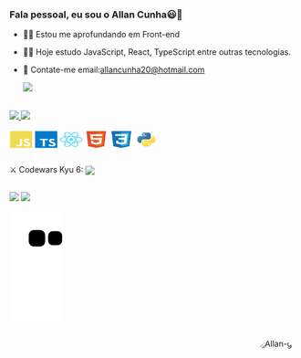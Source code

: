 ### Fala pessoal, eu sou o Allan Cunha😃👋

- 👨‍💻 Estou me aprofundando em Front-end
- 👨‍💻 Hoje estudo JavaScript, React, TypeScript entre outras tecnologias.
- 📱 Contate-me email:allancunha20@hotmail.com



  <a href="https://www.linkedin.com/in/allancunhadev/" target="_blank"><img src="https://img.shields.io/badge/-LinkedIn-%230077B5?style=for-the-badge&logo=linkedin&logoColor=white" target="_blank"></a> 

##

<div align="left">
  <a href="https://github.com/AllanCunhaDev">
    <img height="150em" src="https://github-readme-stats.vercel.app/api?username=AllanCunhaDev&show_icons=true&theme=dark&include_all_commits=true&count_private=true"/>
    <img height="150em"  src="https://github-readme-stats.vercel.app/api/top-langs/?username=AllanCunhaDev&layout=compact&langs_count=7&theme=dark"/>
  </a>
</div>

<div style="display: inline_block"><br>
  <img align="center" alt="Allan-Js" height="30" width="40" src="https://raw.githubusercontent.com/devicons/devicon/master/icons/javascript/javascript-plain.svg">
  <img align="center" alt="Allan-Ts" height="30" width="40" src="https://raw.githubusercontent.com/devicons/devicon/master/icons/typescript/typescript-plain.svg">
  <img align="center" alt="Allan-React" height="30" width="40" src="https://raw.githubusercontent.com/devicons/devicon/master/icons/react/react-original.svg">
  <img align="center" alt="Allan-HTML" height="30" width="40" src="https://raw.githubusercontent.com/devicons/devicon/master/icons/html5/html5-original.svg">
  <img align="center" alt="Allan-CSS" height="30" width="40" src="https://raw.githubusercontent.com/devicons/devicon/master/icons/css3/css3-original.svg">
  <img align="center" alt="Allan-Python" height="30" width="40" src="https://raw.githubusercontent.com/devicons/devicon/master/icons/python/python-original.svg">

</div>
  
## 

⚔ Codewars Kyu 6: <a href="https://www.codewars.com/users/AllanCunhaDev" target="_blank"> <img align="center" src="https://www.codewars.com/users/AllanCunhaDev/badges/small"> </a>

##

 <a href="https://www.instagram.com/allancunha/?hl=pt-br" target="_blank"><img src="https://img.shields.io/badge/-Instagram-%23E4405F?style=for-the-badge&logo=instagram&logoColor=white" target="_blank"></a>
 <a href="https://discord.gg/AllanCunnha#6350" target="_blank"><img src="https://img.shields.io/badge/Discord-7289DA?style=for-the-badge&logo=discord&logoColor=white" target="_blank"></a> 

  ![Snake animation](https://github.com/rafaballerini/rafaballerini/blob/output/github-contribution-grid-snake.svg)
 
</div>

##

<img align="right" alt="Allan-gif" height="150" style="border-radius:50px;" src="https://cdn.discordapp.com/attachments/367489282061107201/1055017415932653568/picasion.com_3b6a4f6c103754a27eb679213eb1e223.gif">

